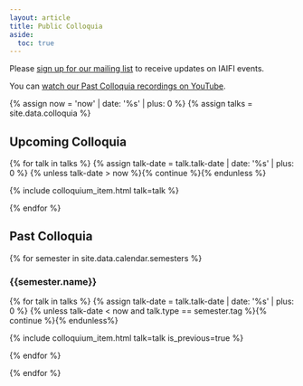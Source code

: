```yaml
---
layout: article
title: Public Colloquia
aside:
  toc: true
---
```


Please [sign up for our mailing list](http://mailman.mit.edu/mailman/listinfo/iaifi-news) to receive updates on IAIFI events.

You can [watch our Past Colloquia recordings on YouTube](https://www.youtube.com/channel/UCueoFcGm_15kSB-wDd4CBZA).

{% assign now = 'now' | date: '%s' | plus: 0 %}
{% assign talks = site.data.colloquia %}

## Upcoming Colloquia 

{% for talk in talks %}
  {% assign talk-date = talk.talk-date | date: '%s' | plus: 0 %}
  {% unless talk-date > now %}{% continue %}{% endunless %}

  {% include colloquium_item.html talk=talk %}

{% endfor %}

## Past Colloquia 

{% for semester in site.data.calendar.semesters %}

### {{semester.name}}

{% for talk in talks %}
  {% assign talk-date = talk.talk-date | date: '%s' | plus: 0 %}
  {% unless talk-date < now and talk.type == semester.tag %}{% continue %}{% endunless%}

  {% include colloquium_item.html talk=talk is_previous=true %}

{% endfor %}

{% endfor %}
